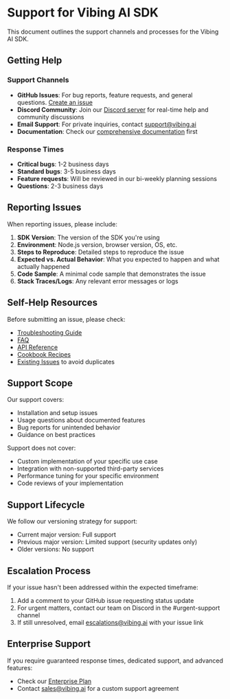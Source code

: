 # Support for Vibing AI SDK

This document outlines the support channels and processes for the Vibing AI SDK.

## Getting Help

### Support Channels

- **GitHub Issues**: For bug reports, feature requests, and general questions. [Create an issue](https://github.com/vibing-ai/sdk/issues/new/choose)
- **Discord Community**: Join our [Discord server](https://discord.gg/vibingai) for real-time help and community discussions
- **Email Support**: For private inquiries, contact support@vibing.ai
- **Documentation**: Check our [comprehensive documentation](https://docs.vibing.ai) first

### Response Times

- **Critical bugs**: 1-2 business days
- **Standard bugs**: 3-5 business days
- **Feature requests**: Will be reviewed in our bi-weekly planning sessions
- **Questions**: 2-3 business days

## Reporting Issues

When reporting issues, please include:

1. **SDK Version**: The version of the SDK you're using
2. **Environment**: Node.js version, browser version, OS, etc.
3. **Steps to Reproduce**: Detailed steps to reproduce the issue
4. **Expected vs. Actual Behavior**: What you expected to happen and what actually happened
5. **Code Sample**: A minimal code sample that demonstrates the issue
6. **Stack Traces/Logs**: Any relevant error messages or logs

## Self-Help Resources

Before submitting an issue, please check:

- [Troubleshooting Guide](https://docs.vibing.ai/guides/troubleshooting)
- [FAQ](https://docs.vibing.ai/faq)
- [API Reference](https://docs.vibing.ai/api-reference)
- [Cookbook Recipes](https://docs.vibing.ai/cookbook)
- [Existing Issues](https://github.com/vibing-ai/sdk/issues) to avoid duplicates

## Support Scope

Our support covers:

- Installation and setup issues
- Usage questions about documented features
- Bug reports for unintended behavior
- Guidance on best practices

Support does not cover:
- Custom implementation of your specific use case
- Integration with non-supported third-party services
- Performance tuning for your specific environment
- Code reviews of your implementation

## Support Lifecycle

We follow our versioning strategy for support:

- Current major version: Full support
- Previous major version: Limited support (security updates only)
- Older versions: No support

## Escalation Process

If your issue hasn't been addressed within the expected timeframe:

1. Add a comment to your GitHub issue requesting status update
2. For urgent matters, contact our team on Discord in the #urgent-support channel
3. If still unresolved, email escalations@vibing.ai with your issue link

## Enterprise Support

If you require guaranteed response times, dedicated support, and advanced features:

- Check our [Enterprise Plan](https://vibing.ai/enterprise)
- Contact sales@vibing.ai for a custom support agreement 